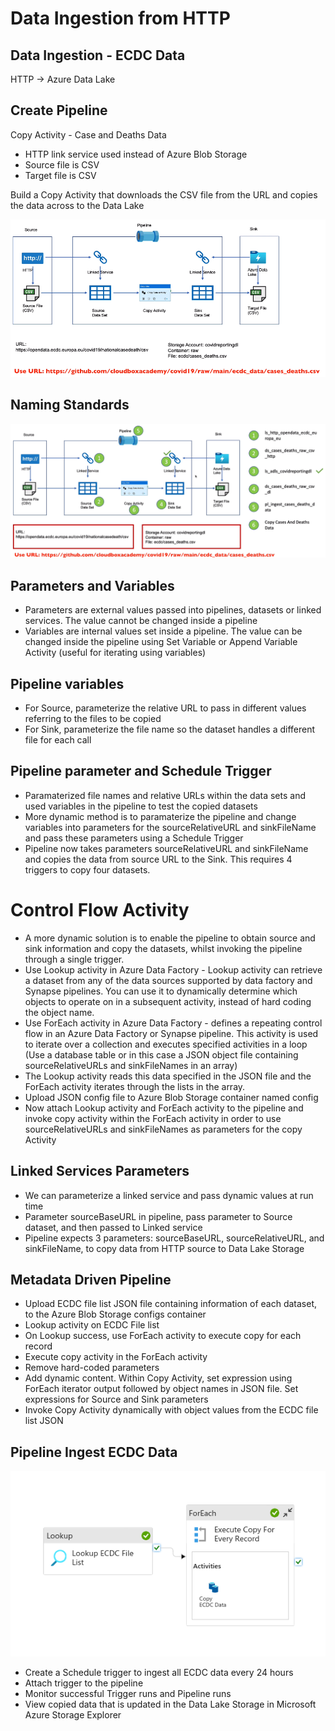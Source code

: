 # Data Ingestion from HTTP


## Data Ingestion - ECDC Data

HTTP -> Azure Data Lake

## Create Pipeline
Copy Activity - Case and Deaths Data
- HTTP link service used instead of Azure Blob Storage
- Source file is CSV
- Target file is CSV

Build a Copy Activity that downloads the CSV file from the URL and copies the data across to the Data Lake

<img src="Docs/copyactivity4.png">

## Naming Standards

<img src="Docs/copyactivity5.png">

## Parameters and Variables
- Parameters are external values passed into pipelines, datasets or linked services. The value cannot be changed inside a pipeline
- Variables are internal values set inside a pipeline. The value can be changed inside the pipeline using Set Variable or Append Variable Activity (useful for iterating using variables)

## Pipeline variables
- For Source, parameterize
 the relative URL to pass in different values referring to the files to be copied
- For Sink, parameterize the file name so the dataset handles a different file for each call

## Pipeline parameter and Schedule Trigger
- Paramaterized file names and relative URLs within the data sets and used variables in the pipeline to test the copied datasets
- More dynamic method is to paramaterize the pipeline and change variables into parameters for the sourceRelativeURL and sinkFileName and pass these parameters using a Schedule Trigger
- Pipeline now takes parameters sourceRelativeURL and sinkFileName and copies the data from source URL to the Sink. This requires 4 triggers to copy four datasets.

# Control Flow Activity
- A more dynamic solution is to enable the pipeline to obtain source and sink information and copy the datasets, whilst invoking the pipeline through a single trigger.
- Use Lookup activity in Azure Data Factory - Lookup activity can retrieve a dataset from any of the data sources supported by data factory and Synapse pipelines. You can use it to dynamically determine which objects to operate on in a subsequent activity, instead of hard coding the object name.
- Use ForEach activity in Azure Data Factory - defines a repeating control flow in an Azure Data Factory or Synapse pipeline. This activity is used to iterate over a collection and executes specified activities in a loop (Use a database table or in this case a JSON object file containing sourceRelativeURLs and sinkFileNames in an array)
- The Lookup activity reads this data specified in the JSON file and the ForEach activity iterates through the lists in the array.
- Upload JSON config file to Azure Blob Storage container named config
- Now attach Lookup activity and ForEach activity to the pipeline and invoke copy activity within the ForEach activity in order to use sourceRelativeURLs and sinkFileNames as parameters for the copy Activity

## Linked Services Parameters
- We can parameterize a linked service and pass dynamic values at run time
- Parameter sourceBaseURL in pipeline, pass parameter to Source dataset, and then passed to Linked service
- Pipeline expects 3 parameters: sourceBaseURL, sourceRelativeURL, and sinkFileName, to copy data from HTTP source to Data Lake Storage

## Metadata Driven Pipeline
- Upload ECDC file list JSON file containing information of each dataset, to the Azure Blob Storage configs container
- Lookup activity on ECDC File list
- On Lookup success, use ForEach activity to execute copy for each record
- Execute copy activity in the ForEach activity
- Remove hard-coded parameters
- Add dynamic content. Within Copy Activity, set expression using ForEach iterator output followed by object names in JSON file. Set expressions for Source and Sink parameters
- Invoke Copy Activity dynamically with object values from the ECDC file list JSON


## Pipeline Ingest ECDC Data
<img src="Docs/pipelineingestecdc.png
">

- Create a Schedule trigger to ingest all ECDC data every 24 hours
- Attach trigger to the pipeline
- Monitor successful Trigger runs and Pipeline runs
- View copied data that is updated in the Data Lake Storage in Microsoft Azure Storage Explorer
